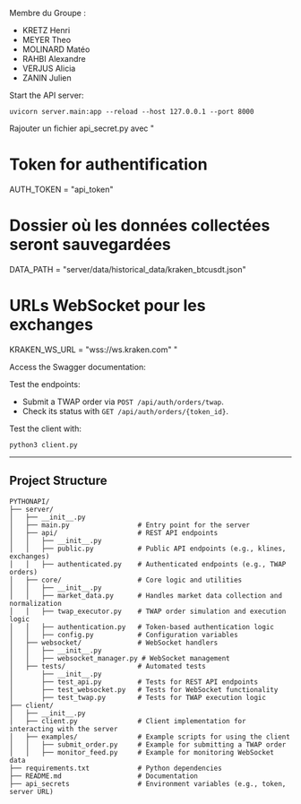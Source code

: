Membre du Groupe : 
- KRETZ Henri 
- MEYER Theo 
- MOLINARD Matéo 
- RAHBI Alexandre 
- VERJUS Alicia 
- ZANIN Julien

Start the API server:
```
uvicorn server.main:app --reload --host 127.0.0.1 --port 8000
```

Rajouter un fichier api_secret.py avec
"
# Token for authentification
AUTH_TOKEN = "api_token"

# Dossier où les données collectées seront sauvegardées
DATA_PATH = "server/data/historical_data/kraken_btcusdt.json"

# URLs WebSocket pour les exchanges
KRAKEN_WS_URL = "wss://ws.kraken.com"
" 

Access the Swagger documentation: [ ](http://127.0.0.1:8000/docs)

Test the endpoints:
- Submit a TWAP order via `POST /api/auth/orders/twap`.
- Check its status with `GET /api/auth/orders/{token_id}`.

Test the client with:
```
python3 client.py
```
---

## Project Structure

```
PYTHONAPI/
├── server/
│   ├── __init__.py
│   ├── main.py                 # Entry point for the server
│   ├── api/                    # REST API endpoints
│   │   ├── __init__.py
│   │   ├── public.py           # Public API endpoints (e.g., klines, exchanges)
│   │   ├── authenticated.py    # Authenticated endpoints (e.g., TWAP orders)
│   ├── core/                   # Core logic and utilities
│   │   ├── __init__.py
│   │   ├── market_data.py      # Handles market data collection and normalization
│   │   ├── twap_executor.py    # TWAP order simulation and execution logic
│   │   ├── authentication.py   # Token-based authentication logic
│   │   ├── config.py           # Configuration variables
│   ├── websocket/              # WebSocket handlers
│   │   ├── __init__.py
│   │   ├── websocket_manager.py # WebSocket management
│   ├── tests/                  # Automated tests
│       ├── __init__.py
│       ├── test_api.py         # Tests for REST API endpoints
│       ├── test_websocket.py   # Tests for WebSocket functionality
│       ├── test_twap.py        # Tests for TWAP execution logic
├── client/
│   ├── __init__.py
│   ├── client.py               # Client implementation for interacting with the server
│   ├── examples/               # Example scripts for using the client
│   │   ├── submit_order.py     # Example for submitting a TWAP order
│   │   ├── monitor_feed.py     # Example for monitoring WebSocket data
├── requirements.txt            # Python dependencies
├── README.md                   # Documentation
├── api_secrets                 # Environment variables (e.g., token, server URL)
```
